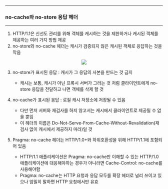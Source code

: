 -----
### no-cache와 no-store 응답 헤더
-----
1. HTTP/1.1은 신선도 관리를 위해 객체를 캐시하는 것을 제한하거나 캐시된 객체를 제공하는 여러 가지 방법 제공
2. no-store와 no-cache 헤더는 캐시가 검증되지 않은 캐시된 객체로 응답하는 것을 막음
<div align="center">
<img src="https://github.com/user-attachments/assets/91c5a7b5-5fc5-4ec1-b6c6-535b63f24cdd">
</div>

3. no-store가 표시된 응답 : 캐시가 그 응답의 사본을 만드는 것 금지
   - 캐시는 보통, 캐시가 아닌 프록시 서버가 그러는 것 처럼 클라이언트에게 no-store 응답을 전달하고 나면 객체를 삭제 할 것

4. no-cache가 표시된 응답 : 로컬 캐시 저장소에 저장될 수 있음
   - 다만 먼저 서버와 재검사를 하지 않고서는 캐시에서 클라이언트로 제공될 수 없을 뿐임
   - 이 헤더의 이름은 Do-Not-Serve-From-Cache-Without-Revalidation(재검사 없이 캐시에서 제공하지 마라)일 것

5. Pragma: no-cache 헤더는 HTTP/1.0+와 하위호환성을 위해 HTTP/1.1에 포함되어 있음
   - HTTP/1.1 애플리케이션은 Pragma: no-cache만 이해할 수 있는 HTTP/1.0 애플리케이션에 대응해야하는 경우가 아니라면 Cache-Control: no-cache를 사용해야함
   - Pragma: no-cache는 HTTP 요청과 응답 모두를 확장 헤더로 널리 쓰이고 있으나 엄밀히 말하면 HTTP 요청에서만 유효
